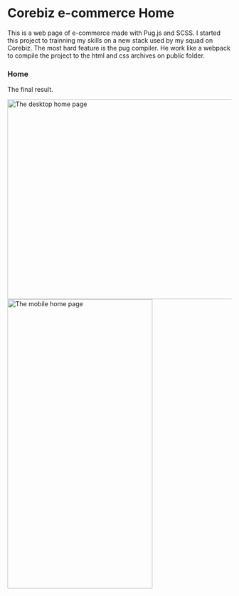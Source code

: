 # Corebiz e-commerce Home

This is a web page of e-commerce made with Pug.js and SCSS.
I started this project to trainning my skills on a new stack used by my squad on Corebiz.
The most hard feature is the pug compiler. He work like a webpack to compile the project to the html and css archives on public folder.

### Home

The final result.

<img src="https://git-hub.s3.amazonaws.com/corebiz-ecommerce/desktop-home-page.png" alt="The desktop home page" width="710" height="448.75">

<img src="https://git-hub.s3.amazonaws.com/corebiz-ecommerce/mobile-home-page.png" alt="The mobile home page" width="326" height="650">
